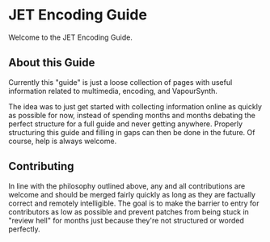 # JET Encoding Guide

Welcome to the JET Encoding Guide.

## About this Guide
Currently this "guide" is just a loose collection of pages with useful information related to multimedia, encoding, and VapourSynth.

The idea was to just get started with collecting information online as quickly as possible for now,
instead of spending months and months debating the perfect structure for a full guide and never getting anywhere.
Properly structuring this guide and filling in gaps can then be done in the future.
Of course, help is always welcome.

## Contributing
In line with the philosophy outlined above, any and all contributions are welcome
and should be merged fairly quickly as long as they are factually correct and remotely intelligible.
The goal is to make the barrier to entry for contributors as low as possible
and prevent patches from being stuck in "review hell" for months just because they're not structured or worded perfectly.
